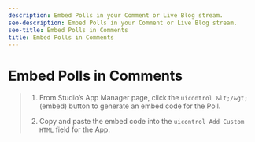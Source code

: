 ```yaml
---
description: Embed Polls in your Comment or Live Blog stream.
seo-description: Embed Polls in your Comment or Live Blog stream.
seo-title: Embed Polls in Comments
title: Embed Polls in Comments
---
```


# Embed Polls in Comments

>1. From Studio’s App Manager page, click the `uicontrol &lt;/&gt;` (embed) button to generate an embed code for the Poll.
>   
>1. Copy and paste the embed code into the `uicontrol Add Custom HTML` field for the App.
>   
>   
